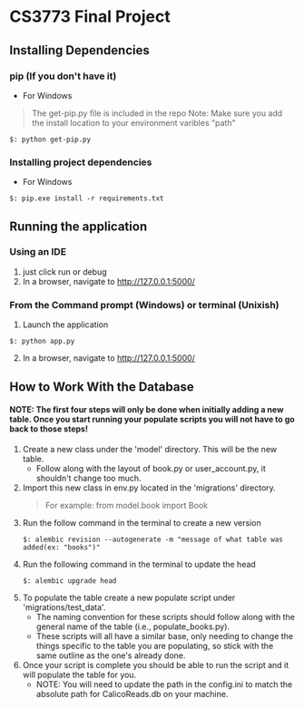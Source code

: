# CS3773 Final Project

## Installing Dependencies

### pip (If you don't have it)

- For Windows
> The get-pip.py file is included in the repo
> Note: Make sure you add the install location to your environment
> varibles "path"

```commandline
$: python get-pip.py
```

### Installing project dependencies

- For Windows

```commandline
$: pip.exe install -r requirements.txt
```

## Running the application

### Using an IDE
1. just click run or debug
2. In a browser, navigate to http://127.0.0.1:5000/

### From the Command prompt (Windows) or terminal (Unixish)

1. Launch the application

```commandline
$: python app.py
```

2. In a browser, navigate to http://127.0.0.1:5000/

## How to Work With the Database

#### NOTE: The first four steps will only be done when initially adding a new table. Once you start running your populate scripts you will not have to go back to those steps!

1. Create a new class under the 'model' directory. This will be the new table.
   - Follow along with the layout of book.py or user_account.py, it shouldn't change too much.
2. Import this new class in env.py located in the 'migrations' directory.
    > For example: from model.book import Book
3. Run the follow command in the terminal to create a new version
    ```commandline
    $: alembic revision --autogenerate -m "message of what table was added(ex: "books")"
    ```
4. Run the following command in the terminal to update the head
    ```commandline
    $: alembic upgrade head
    ```
5. To populate the table create a new populate script under 'migrations/test_data'.
   - The naming convention for these scripts should follow along with the general name of the table (i.e., populate_books.py).
   - These scripts will all have a similar base, only needing to change the things specific to the table you are populating, so stick with the same outline as the one's already done.
6. Once your script is complete you should be able to run the script and it will populate the table for you.
   - NOTE: You will need to update the path in the config.ini to match the absolute path for CalicoReads.db on your machine.

